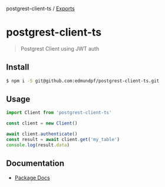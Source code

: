 postgrest-client-ts / [Exports](modules.md)

# postgrest-client-ts

> Postgrest Client using JWT auth

## Install

```bash
$ npm i -S git@github.com:edmundpf/postgrest-client-ts.git
```

## Usage

```javascript
import Client from 'postgrest-client-ts'

const client = new Client()

await client.authenticate()
const result = await client.get('my_table')
console.log(result.data)
```

## Documentation

- [Package Docs](docs/globals.md)
